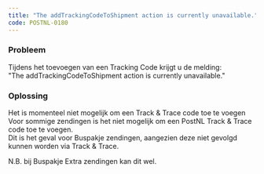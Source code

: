 ```yaml
---
title: "The addTrackingCodeToShipment action is currently unavailable."
code: POSTNL-0180
---
```

### Probleem

Tijdens het toevoegen van een Tracking Code krijgt u de melding:  
"The addTrackingCodeToShipment action is currently unavailable."

### Oplossing

Het is momenteel niet mogelijk om een Track & Trace code toe te voegen  
Voor sommige zendingen is het niet mogelijk om een PostNL Track & Trace code toe te voegen.  
Dit is het geval voor Buspakje zendingen, aangezien deze niet gevolgd kunnen worden via Track & Trace.

N.B. bij Buspakje Extra zendingen kan dit wel.
